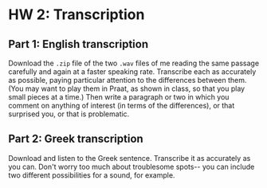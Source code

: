 HW 2: Transcription
===================

Part 1: English transcription
-----------------------------

Download the `.zip` file of the two `.wav` files of me reading the same
passage carefully and again at a faster speaking rate. Transcribe each
as accurately as possible, paying particular attention to the
differences between them. (You may want to play them in Praat, as shown
in class, so that you play small pieces at a time.) Then write a
paragraph or two in which you comment on anything of interest (in terms
of the differences), or that surprised you, or that is problematic.

Part 2: Greek transcription
---------------------------

Download and listen to the Greek sentence. Transcribe it as accurately
as you can. Don't worry too much about troublesome spots-- you can
include two different possibilities for a sound, for example.
